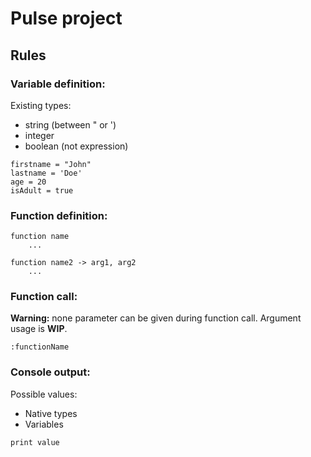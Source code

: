 # Pulse project

## Rules

### Variable definition:
Existing types:
- string (between " or ')
- integer
- boolean (not expression)
```text
firstname = "John"
lastname = 'Doe'
age = 20
isAdult = true
```

### Function definition:
```text
function name
    ...
    
function name2 -> arg1, arg2
    ...
```

### Function call:
**Warning:** none parameter can be given during function call. 
Argument usage is **WIP**.
```text
:functionName
```

### Console output:
Possible values:
- Native types
- Variables
```text
print value
```